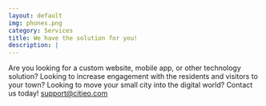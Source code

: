 ```yaml
---
layout: default
img: phones.png
category: Services
title: We have the solution for you!
description: |
---
```

Are you looking for a custom website, mobile app, or other technology solution? Looking to increase engagement with the residents and visitors to your town? Looking to move your small city into the digital world? Contact us today! support@citieo.com

